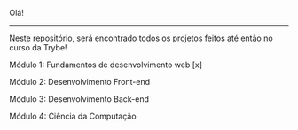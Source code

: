 Olá!

-------------------------------------------------------------------------------------

Neste repositório, será encontrado todos os projetos feitos até então no curso da Trybe!

Módulo 1:     Fundamentos de desenvolvimento web    [x]

Módulo 2:     Desenvolvimento Front-end

Módulo 3:     Desenvolvimento Back-end

Módulo 4:     Ciência da Computação
